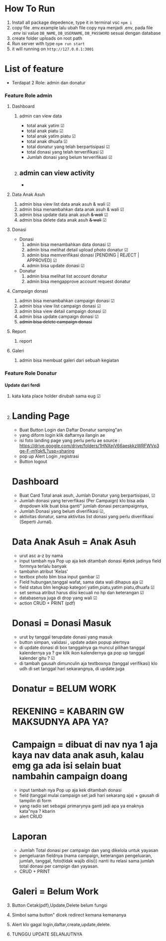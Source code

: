# How To Run

1. Install all package depedence, type it in terminal vsc `npm i`
2. copy file .env.example lalu ubah file copy nya menjadi .env, pada file .env isi value `DB_NAME`, `DB_USERNAME`, `DB_PASSWORD` sesuai dengan database
3. create folder uploads on root path
4. Run server with type `npm run start`
5. it will running on `http://127.0.0.1:3001`

# List of feature

- Terdapat 2 Role: admin dan donatur

### Feature Role admin

1. Dashboard

   1. admin can view data

      - total anak yatim &#9745;
      - total anak piatu &#9745;
      - total anak yatim piatu &#9745;
      - total anak dhuafa &#9745;
      - total donatur yang telah berpartisipasi &#9745;
      - total donasi yang telah terverifikasi &#9745;
      - Jumlah donasi yang belum terverifikasi &#9745;

   1. ## admin can view activity

      -

1. Data Anak Asuh
   1. admin bisa view list data anak asuh & wali &#9745;
   1. admin bisa menambahkan data anak asuh & wali &#9745;
   1. admin bisa update data anak asuh <s>& wali</s> &#9745;
   1. admin bisa delete data anak asuh <s>& wali</s> &#9745;
1. Donasi
   - Donasi
     1. admin bisa menambahkan data donasi &#9745;
     1. admin bisa melihat detail upload photo donatur &#9745;
     1. admin bisa memverifikasi donasi [PENDING | REJECT | APPROVED] &#9745;
     1. admin bisa update donasi &#9745;
   - Donatur
     1. admin bisa melihat list account donatur
     1. admin bisa mengapprove account request donatur
1. Campaign donasi
   1. admin bisa menambahkan campaign donasi &#9745;
   1. admin bisa view list campaign donasi &#9745;
   1. admin bisa view detail campaign donasi &#9745;
   1. admin bisa update campaign donasi &#9745;
   1. <s>admin bisa delete campaign donasi</s>
1. Report
   1. report
1. Galeri
   1. admin bisa membuat galeri dari sebuah kegiatan

### Feature Role Donatur

#### Update dari ferdi

1. kata kata place holder dirubah sama eug &#9745;

2. # Landing Page

   - Buat Button Login dan Daftar Donatur samping"an
   - yang diform login klik daftarnya ilangin ae
   - isi foto landing page yang perlu perlu ae source : <https://drive.google.com/drive/folders/1HNXejV66aeskkzWRFWVp3ge-F-mYqkfL?usp=sharing>
   - pop up Alert Login ,registrasi
   - Button logout

   # Dashboard

   - Buat Card Total anak asuh, Jumlah Donatur yang berpartisipasi, &#9745;
   - Jumlah donasi yang terverfikasi (Per Campaign) klo bisa ada dropdown klik buat bisa ganti" jumlah donasi percampaignnya,
   - Jumlah Donasi yang belum diverifikasi &#9745;,
   - aktivitas donatur, sama aktivitas list donasi yang perlu diverifikasi (Seperti Jurnal).

   # Data Anak Asuh = Anak Asuh

   - urut asc a-z by nama
   - input tambah nya Pop up aja kek ditambah donasi #jelek jadinya field formnya terlalu banyak
   - tambahin atribut 'Kelas'
   - textbox photo blm bisa input gambar &#9745;
   - Field hubungan,tanggal wafat, sama data wali dihapus aja &#9745;
   - field status blm lengkap kategori yatim,piatu,yatim piatu,dhuafa &#9745;
   - set semua atribut harus diisi kecuali no hp dan keterangan &#9745;
   - databasenya juga di drop yang wali &#9745;
   - action CRUD + PRINT (pdf)

   # Donasi = Donasi Masuk

   - urut by tanggal terupdate donasi yang masuk
   - button simpan, validasi , update adain popup alertnya
   - di update donasi di box tanggalnya ga muncul pilihan tanggal kalendernya ya ? gw klik ikon kalendernya ga pop up tanggal kalender gitu ? &#9745;
   - di tambah gausah dimunculin aja textboxnya (tanggal verifikasi) klo udh di set tanggal hari sekarangnya, di update juga

   # Donatur = BELUM WORK

   # REKENING = KABARIN GW MAKSUDNYA APA YA?

   # Campaign = dibuat di nav nya 1 aja kaya nav data anak asuh, kalau emg ga ada isi selain buat nambahin campaign doang

   - input tambah nya Pop up aja kek ditambah donasi
   - field (tanggal mulai campaign set jadi hari sekarang aja) + gausah di tampilin di form
   - yang radio set sebagai primarynya ganti jadi apa ya enaknya kata"nya ? kbarin
   - alert CRUD

   # Laporan

   - Jumlah Total donasi per campaign dan yang dikelola untuk yayasan
   - pengeluaran fieldnya (nama campaign, keterangan pengeluaran, jumlah, tanggal, foto(tidak wajib diisi)) nanti itu relasi sama jumlah total donasi per campign dan yayasan.
   - CRUD + PRINT

   # Galeri = Belum Work

3. Button Cetak(pdf),Update,Delete belum fungsi
4. Simbol sama button" dicek redirect kemana kemananya
5. Alert klo gagal login,daftar,create,update,delete.
6. TUNGGU UPDATE SELANJUTNYA
